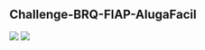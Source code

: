 ## Challenge-BRQ-FIAP-AlugaFacil

<img src="Challenge-BRQ-FIAP-AlugaFacil/FrontEnd/assets/images/Alugafacil.png"></img>
<img src="Challenge-BRQ-FIAP-AlugaFacil/FrontEnd/assets/images/Alugafacil2.png"></img>

